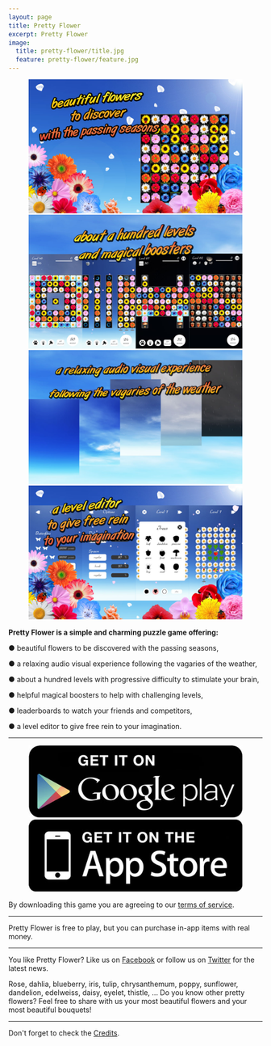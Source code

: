 ```yaml
---
layout: page
title: Pretty Flower
excerpt: Pretty Flower
image:
  title: pretty-flower/title.jpg
  feature: pretty-flower/feature.jpg
---
```


<figure class="half">
	<a href="/images/pretty-flower/en-flower.jpg">
		<img src="/images/pretty-flower/en-flower.jpg" alt="image" />
	</a>
	<a href="/images/pretty-flower/en-level.jpg">
		<img src="/images/pretty-flower/en-level.jpg" alt="image" />
	</a>
	<a href="/images/pretty-flower/en-weather.jpg">
		<img src="/images/pretty-flower/en-weather.jpg" alt="image" />
	</a>
	<a href="/images/pretty-flower/en-editor.jpg">
		<img src="/images/pretty-flower/en-editor.jpg" alt="image" />
	</a>
</figure>

**Pretty Flower is a simple and charming puzzle game offering:**

● beautiful flowers to be discovered with the passing seasons,

● a relaxing audio visual experience following the vagaries of the weather,

● about a hundred levels with progressive difficulty to stimulate your brain,

● helpful magical boosters to help with challenging levels,

● leaderboards to watch your friends and competitors,

● a level editor to give free rein to your imagination.

---

<figure class="half">
<a href="https://play.google.com/store/apps/details?id=com.studiokurage.fleur" target="_blank">
	<img src="/images/googleplay_get_it.jpg" alt="Get it on Google Play" />
</a>
<a href="https://itunes.apple.com/us/app/pretty-flower/id959966566" target="_blank">
	<img src="/images/appstore_get_it.jpg" alt="Available on the App Store" />
</a>
</figure>

By downloading this game you are agreeing to our [terms of service](/games/terms).

---

Pretty Flower is free to play, but you can purchase in-app items with real money.

---

You like Pretty Flower? Like us on <a href="http://facebook.com/KurageStudios" target="_blank"> Facebook</a> or follow us on  <a href="http://twitter.com/KurageStudios" target="_blank">Twitter</a> for the latest news.

Rose, dahlia, blueberry, iris, tulip, chrysanthemum, poppy, sunflower, dandelion, edelweiss, daisy, eyelet, thistle, ...
Do you know other pretty flowers? Feel free to share with us your most beautiful flowers and your most beautiful bouquets!

---

Don't forget to check the [Credits](/games/pretty-flower/credits).
